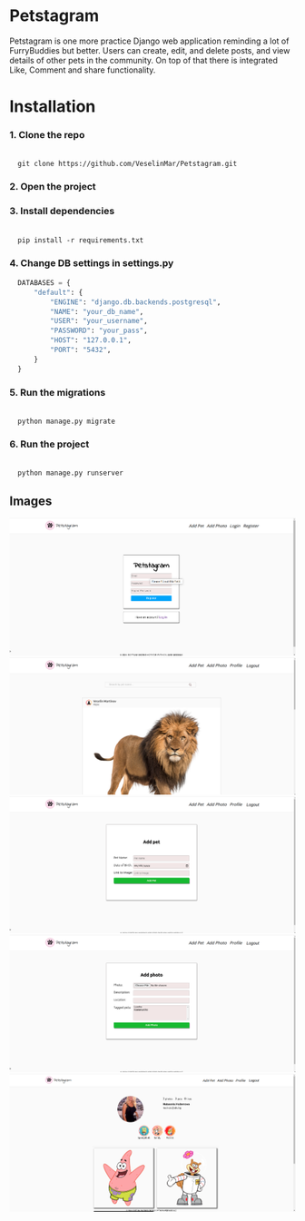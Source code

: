 # Petstagram

Petstagram is one more practice Django web application reminding a lot of FurryBuddies but better. 
Users can create, edit, and delete posts, and view details of other pets in the community. On top of that there is
integrated Like, Comment and share functionality.

# Installation

### 1. Clone the repo
   
  ```terminal

    git clone https://github.com/VeselinMar/Petstagram.git

  ```

### 2. Open the project


### 3. Install dependencies
 
   ```terminal
   
     pip install -r requirements.txt
  
   ```

### 4. Change DB settings in settings.py

  ```py
    DATABASES = {
        "default": {
            "ENGINE": "django.db.backends.postgresql",
            "NAME": "your_db_name",
            "USER": "your_username",
            "PASSWORD": "your_pass",
            "HOST": "127.0.0.1",
            "PORT": "5432",
        }
    }
  ```

### 5. Run the migrations

  ```terminal

    python manage.py migrate

  ```

### 6. Run the project

  ```terminal

    python manage.py runserver

  ```

## Images
![Registration](screenshots/Screenshot%20from%202024-11-17%2018-15-12.png)
![Dashboard](screenshots/Screenshot%20from%202024-11-17%2018-15-45.png)
![AddPet](screenshots/Screenshot%20from%202024-11-17%2018-15-59.png)
![AddPhoto](screenshots/Screenshot%20from%202024-11-17%2018-16-11.png)
![ProfileView](screenshots/Screenshot%20profile.png)
